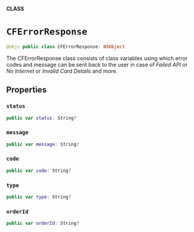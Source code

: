 **CLASS**

# `CFErrorResponse`

```swift
@objc public class CFErrorResponse: NSObject
```

The CFErrorResponse class consists of class variables using which error codes and message can be sent back to the user in case of *Failed API* or *No Internet* or *Invalid Card Details* and more.

## Properties
### `status`

```swift
public var status: String?
```

### `message`

```swift
public var message: String?
```

### `code`

```swift
public var code: String?
```

### `type`

```swift
public var type: String?
```

### `orderId`

```swift
public var orderId: String?
```
